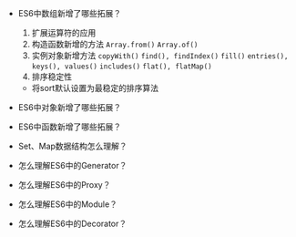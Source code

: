 - ES6中数组新增了哪些拓展？
  1. 扩展运算符的应用
  2. 构造函数新增的方法
    `Array.from()`
    `Array.of()`
  3. 实例对象新增方法
    `copyWith()`
    `find(), findIndex()`
    `fill()`
    `entries(), keys(), values()`
    `includes()`
    `flat(), flatMap()`
  4. 排序稳定性
    - 将sort默认设置为最稳定的排序算法

- ES6中对象新增了哪些拓展？

- ES6中函数新增了哪些拓展？

- Set、Map数据结构怎么理解？

- 怎么理解ES6中的Generator？

- 怎么理解ES6中的Proxy？

- 怎么理解ES6中的Module？

- 怎么理解ES6中的Decorator？
